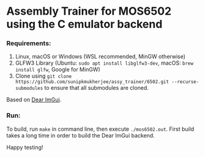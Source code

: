 # Assembly Trainer for MOS6502 using the C emulator backend
### Requirements:
1. Linux, macOS or Windows (WSL recommended, MinGW otherwise)
2. GLFW3 Library (Ubuntu: `sudo apt install libglfw3-dev`, macOS: `brew install glfw`, Google for MinGW)
3. Clone using `git clone https://github.com/sunipkmukherjee/assy_trainer/6502.git --recurse-submodules` to ensure that all submodules are cloned.

Based on [Dear ImGui](https://github.com/ocornut/imgui).

### Run:
To build, run `make` in command line, then execute `./mos6502.out`.
First build takes a long time in order to build the Dear ImGui backend.

Happy testing!